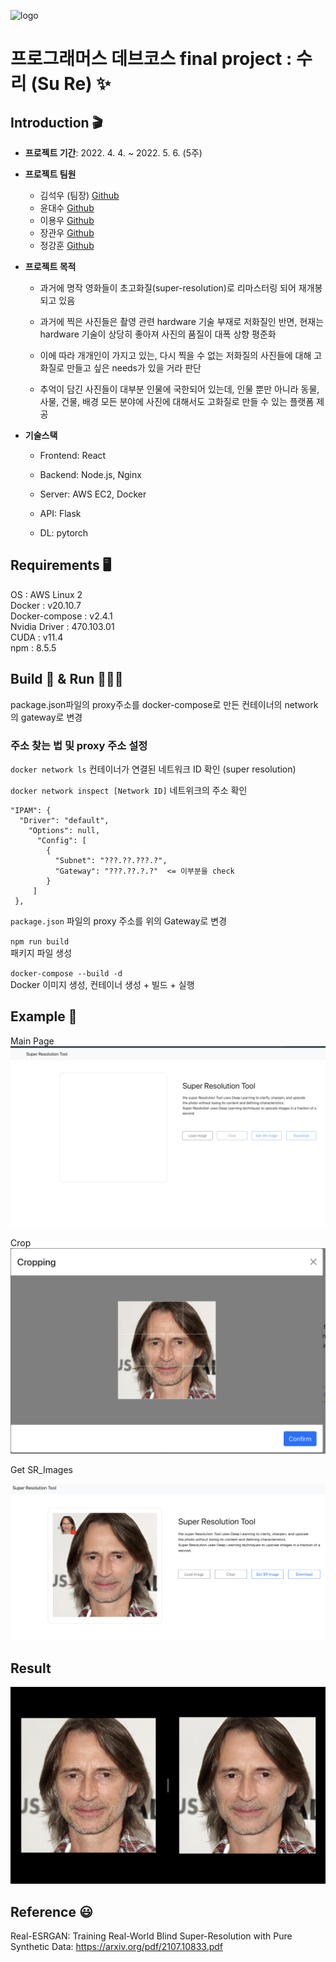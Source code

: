 ![logo](https://github.com/kimseokwu/super-resolution/blob/main/Images/logo.png?raw=true)

# 프로그래머스 데브코스 final project : 수리 (Su Re) ✨

## Introduction 🎬

- __프로젝트 기간__: 2022. 4. 4. ~ 2022. 5. 6. (5주)

- __프로젝트 팀원__

  - 김석우 (팀장) [Github](https://github.com/kimseokwu)
  - 윤대수 [Github](https://github.com/ddahsoo)
  - 이용우 [Github](https://github.com/wooy0ng)
  - 장관우 [Github](https://github.com/GwanWoo-Jang)
  - 정강훈 [Github](https://github.com/gh9802)

- __프로젝트 목적__

  - 과거에 명작 영화들이 초고화질(super-resolution)로 리마스터링 되어 재개봉되고 있음

  - 과거에 찍은 사진들은 촬영 관련 hardware 기술 부재로 저화질인 반면, 현재는 hardware 기술이 상당히 좋아져 사진의 품질이 대폭 상향 평준화

  - 이에 따라 개개인이 가지고 있는, 다시 찍을 수 없는 저화질의 사진들에 대해 고화질로 만들고 싶은 needs가 있을 거라 판단

  - 추억이 담긴 사진들이 대부분 인물에 국한되어 있는데, 인물 뿐만 아니라 
  동물, 사물, 건물, 배경 모든 분야에 사진에 대해서도 고화질로 만들 수 있는 플랫폼 제공

- __기술스택__

  - Frontend: React

  - Backend: Node.js, Nginx

  - Server: AWS EC2, Docker

  - API: Flask 

  - DL: pytorch

    

## Requirements 🖥
OS : AWS Linux 2  
Docker : v20.10.7  
Docker-compose : v2.4.1  
Nvidia Driver : 470.103.01      
CUDA : v11.4  
npm : 8.5.5  


## Build 🏢 & Run 🏃🏻‍♀️ 
package.json파일의 proxy주소를 docker-compose로 만든 컨테이너의 network 의 gateway로 변경  
### 주소 찾는 법 및 proxy 주소 설정  


`docker network ls` 컨테이너가 연결된 네트워크 ID 확인 (super resolution)  


`docker network inspect [Network ID]` 네트위크의 주소 확인  
```
"IPAM": {  
  "Driver": "default",  
    "Options": null,  
      "Config": [  
        {  
          "Subnet": "???.??.???.?",  
          "Gateway": "???.??.?.?"  <= 이부분을 check
        }  
     ]  
 },  
```

 `package.json` 파일의 proxy 주소를 위의 Gateway로 변경


`npm run build`  
패키지 파일 생성


`docker-compose --build -d`  
Docker 이미지 생성, 컨테이너 생성 + 빌드 + 실행  




## Example 💱
Main Page
![Example](./Images/example.png)

Crop
![Crop](./Images/Crop.png)

Get SR_Images

![Load](./Images/Load.png)


## Result
![Compare](./Images/compare.png)


## Reference 😃
Real-ESRGAN: Training Real-World Blind Super-Resolution with Pure Synthetic Data: https://arxiv.org/pdf/2107.10833.pdf

